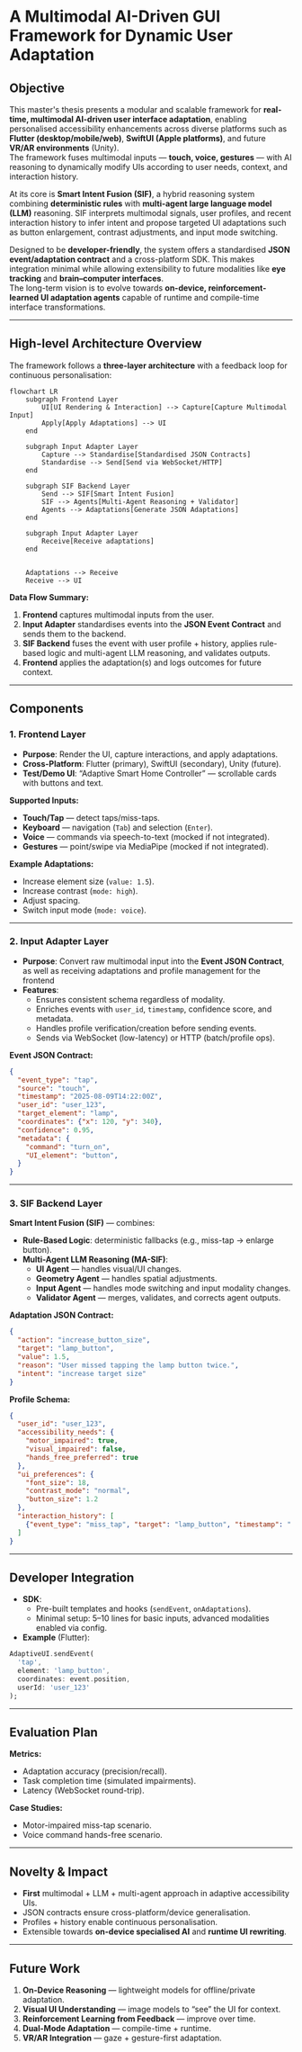 # A Multimodal AI-Driven GUI Framework for Dynamic User Adaptation

## Objective

This master's thesis presents a modular and scalable framework for **real-time, multimodal AI-driven user interface adaptation**, enabling personalised accessibility enhancements across diverse platforms such as **Flutter (desktop/mobile/web)**, **SwiftUI (Apple platforms)**, and future **VR/AR environments** (Unity).  
The framework fuses multimodal inputs — **touch, voice, gestures** — with AI reasoning to dynamically modify UIs according to user needs, context, and interaction history.

At its core is **Smart Intent Fusion (SIF)**, a hybrid reasoning system combining **deterministic rules** with **multi-agent large language model (LLM)** reasoning. SIF interprets multimodal signals, user profiles, and recent interaction history to infer intent and propose targeted UI adaptations such as button enlargement, contrast adjustments, and input mode switching.

Designed to be **developer-friendly**, the system offers a standardised **JSON event/adaptation contract** and a cross-platform SDK. This makes integration minimal while allowing extensibility to future modalities like **eye tracking** and **brain–computer interfaces**.  
The long-term vision is to evolve towards **on-device, reinforcement-learned UI adaptation agents** capable of runtime and compile-time interface transformations.

---

## High-level Architecture Overview

The framework follows a **three-layer architecture** with a feedback loop for continuous personalisation:

```mermaid
flowchart LR
    subgraph Frontend Layer
        UI[UI Rendering & Interaction] --> Capture[Capture Multimodal Input]
        Apply[Apply Adaptations] --> UI
    end

    subgraph Input Adapter Layer
        Capture --> Standardise[Standardised JSON Contracts]
        Standardise --> Send[Send via WebSocket/HTTP]
    end

    subgraph SIF Backend Layer
        Send --> SIF[Smart Intent Fusion]
        SIF --> Agents[Multi-Agent Reasoning + Validator]
        Agents --> Adaptations[Generate JSON Adaptations]
    end

    subgraph Input Adapter Layer
        Receive[Receive adaptations]
    end


    Adaptations --> Receive
    Receive --> UI
```

**Data Flow Summary:**
1. **Frontend** captures multimodal inputs from the user.
2. **Input Adapter** standardises events into the **JSON Event Contract** and sends them to the backend.
3. **SIF Backend** fuses the event with user profile + history, applies rule-based logic and multi-agent LLM reasoning, and validates outputs.
4. **Frontend** applies the adaptation(s) and logs outcomes for future context.

---

## Components

### 1. Frontend Layer

- **Purpose**: Render the UI, capture interactions, and apply adaptations.
- **Cross-Platform**: Flutter (primary), SwiftUI (secondary), Unity (future).
- **Test/Demo UI**: “Adaptive Smart Home Controller” — scrollable cards with buttons and text.

**Supported Inputs:**
- **Touch/Tap** — detect taps/miss-taps.
- **Keyboard** — navigation (`Tab`) and selection (`Enter`).
- **Voice** — commands via speech-to-text (mocked if not integrated).
- **Gestures** — point/swipe via MediaPipe (mocked if not integrated).

**Example Adaptations:**
- Increase element size (`value: 1.5`).
- Increase contrast (`mode: high`).
- Adjust spacing.
- Switch input mode (`mode: voice`).

---

### 2. Input Adapter Layer

- **Purpose**: Convert raw multimodal input into the **Event JSON Contract**, as well as receiving adaptations and profile management for the frontend
- **Features**:
  - Ensures consistent schema regardless of modality.
  - Enriches events with `user_id`, `timestamp`, confidence score, and metadata.
  - Handles profile verification/creation before sending events.
  - Sends via WebSocket (low-latency) or HTTP (batch/profile ops).

**Event JSON Contract:**
```json
{
  "event_type": "tap",
  "source": "touch",
  "timestamp": "2025-08-09T14:22:00Z",
  "user_id": "user_123",
  "target_element": "lamp",
  "coordinates": {"x": 120, "y": 340},
  "confidence": 0.95,
  "metadata": {
    "command": "turn_on",
    "UI_element": "button",
  }
}
```

---

### 3. SIF Backend Layer

**Smart Intent Fusion (SIF)** — combines:
- **Rule-Based Logic**: deterministic fallbacks (e.g., miss-tap → enlarge button).
- **Multi-Agent LLM Reasoning (MA-SIF)**:
  - **UI Agent** — handles visual/UI changes.
  - **Geometry Agent** — handles spatial adjustments.
  - **Input Agent** — handles mode switching and input modality changes.
  - **Validator Agent** — merges, validates, and corrects agent outputs.

**Adaptation JSON Contract:**
```json
{
  "action": "increase_button_size",
  "target": "lamp_button",
  "value": 1.5,
  "reason": "User missed tapping the lamp button twice.",
  "intent": "increase target size"
}
```

**Profile Schema:**
```json
{
  "user_id": "user_123",
  "accessibility_needs": {
    "motor_impaired": true,
    "visual_impaired": false,
    "hands_free_preferred": true
  },
  "ui_preferences": {
    "font_size": 18,
    "contrast_mode": "normal",
    "button_size": 1.2
  },
  "interaction_history": [
    {"event_type": "miss_tap", "target": "lamp_button", "timestamp": "..."}
  ]
}
```

---

## Developer Integration

- **SDK**:
  - Pre-built templates and hooks (`sendEvent`, `onAdaptations`).
  - Minimal setup: 5–10 lines for basic inputs, advanced modalities enabled via config.
- **Example** (Flutter):
```dart
AdaptiveUI.sendEvent(
  'tap',
  element: 'lamp_button',
  coordinates: event.position,
  userId: 'user_123'
);
```

---

## Evaluation Plan

**Metrics:**
- Adaptation accuracy (precision/recall).
- Task completion time (simulated impairments).
- Latency (WebSocket round-trip).

**Case Studies:**
- Motor-impaired miss-tap scenario.
- Voice command hands-free scenario.

---

## Novelty & Impact

- **First** multimodal + LLM + multi-agent approach in adaptive accessibility UIs.
- JSON contracts ensure cross-platform/device generalisation.
- Profiles + history enable continuous personalisation.
- Extensible towards **on-device specialised AI** and **runtime UI rewriting**.

---

## Future Work

1. **On-Device Reasoning** — lightweight models for offline/private adaptation.
2. **Visual UI Understanding** — image models to “see” the UI for context.
3. **Reinforcement Learning from Feedback** — improve over time.
4. **Dual-Mode Adaptation** — compile-time + runtime.
5. **VR/AR Integration** — gaze + gesture-first adaptation.

